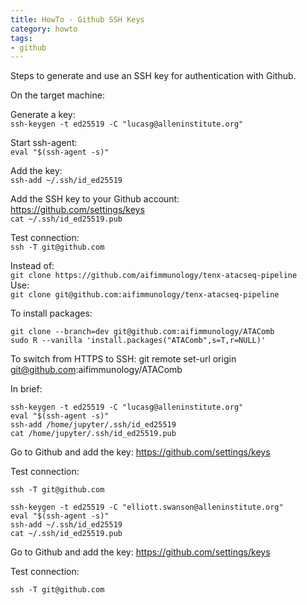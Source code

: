 ```yaml
---
title: HowTo - Github SSH Keys
category: howto
tags:
- github
---
```


Steps to generate and use an SSH key for authentication with Github.

On the target machine:  

Generate a key:  
`ssh-keygen -t ed25519 -C "lucasg@alleninstitute.org"`

Start ssh-agent:  
`eval "$(ssh-agent -s)"`

Add the key:  
`ssh-add ~/.ssh/id_ed25519`

Add the SSH key to your Github account:  
https://github.com/settings/keys  
`cat ~/.ssh/id_ed25519.pub`  

Test connection:  
`ssh -T git@github.com`

Instead of:  
`git clone https://github.com/aifimmunology/tenx-atacseq-pipeline`  
Use:  
`git clone git@github.com:aifimmunology/tenx-atacseq-pipeline`  

To install packages:
```
git clone --branch=dev git@github.com:aifimmunology/ATAComb
sudo R --vanilla 'install.packages("ATAComb",s=T,r=NULL)'
```

To switch from HTTPS to SSH:
git remote set-url origin git@github.com:aifimmunology/ATAComb

In brief:
```
ssh-keygen -t ed25519 -C "lucasg@alleninstitute.org"
eval "$(ssh-agent -s)"
ssh-add /home/jupyter/.ssh/id_ed25519
cat /home/jupyter/.ssh/id_ed25519.pub
```
Go to Github and add the key:
https://github.com/settings/keys

Test connection:
```
ssh -T git@github.com
```





```
ssh-keygen -t ed25519 -C "elliott.swanson@alleninstitute.org"
eval "$(ssh-agent -s)"
ssh-add ~/.ssh/id_ed25519
cat ~/.ssh/id_ed25519.pub
```
Go to Github and add the key:
https://github.com/settings/keys

Test connection:
```
ssh -T git@github.com
```